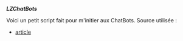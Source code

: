 ***LZChatBots***

Voici un petit script fait pour m'initier aux ChatBots. 
Source utilisée : 
- [article](https://medium.com/@AlexanderObregon/how-to-build-a-simple-chatbot-with-python-4ce0742546a1)
